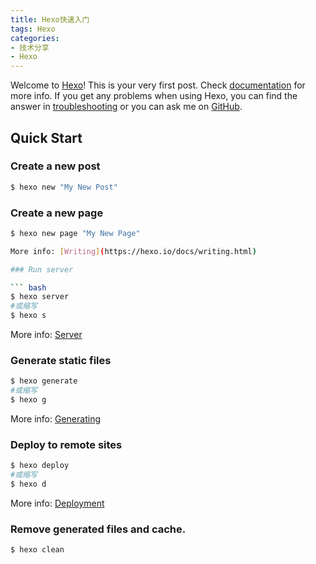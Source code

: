 ```yaml
---
title: Hexo快速入门
tags: Hexo
categories:
- 技术分享
- Hexo
---
```

Welcome to [Hexo](https://hexo.io/)! This is your very first post. Check [documentation](https://hexo.io/docs/) for more info. If you get any problems when using Hexo, you can find the answer in [troubleshooting](https://hexo.io/docs/troubleshooting.html) or you can ask me on [GitHub](https://github.com/hexojs/hexo/issues).

<!--more-->

## Quick Start

### Create a new post

``` bash
$ hexo new "My New Post"
```


### Create a new page

``` bash
$ hexo new page "My New Page"

More info: [Writing](https://hexo.io/docs/writing.html)

### Run server

``` bash
$ hexo server 
#或缩写
$ hexo s
```

More info: [Server](https://hexo.io/docs/server.html)

### Generate static files

``` bash
$ hexo generate
#或缩写
$ hexo g
```

More info: [Generating](https://hexo.io/docs/generating.html)

### Deploy to remote sites

``` bash
$ hexo deploy
#或缩写
$ hexo d
```

More info: [Deployment](https://hexo.io/docs/one-command-deployment.html)

###  Remove generated files and cache.

``` bash
$ hexo clean
```

